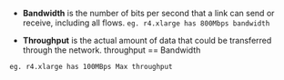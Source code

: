 - **Bandwidth** is the number of bits per second that a link can send or receive, including all flows.
` eg. r4.xlarge has 800Mbps bandwidth `

- **Throughput**  is the actual amount of data that could be transferred through the network.
 throughput == Bandwidth

`eg. r4.xlarge has 100MBps Max throughput`